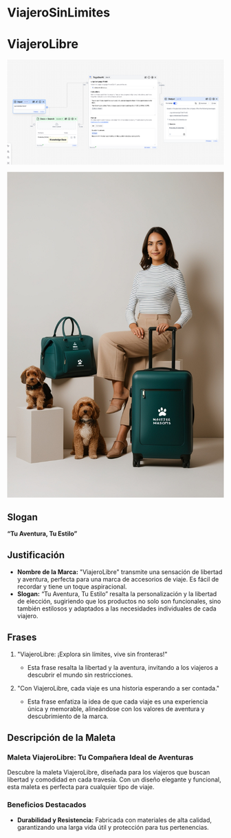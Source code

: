 # ViajeroSinLimites

# ViajeroLibre

![Otra Imagen](https://github.com/hugo7207/ViajeroSinLimites/blob/main/ModeloIa.png)

![Imagen Moda](https://raw.githubusercontent.com/Scr1ptechnick/DesignFashion/refs/heads/main/Dama_con_maletas_DesignFashion.jpg)


## Slogan
**“Tu Aventura, Tu Estilo”**

## Justificación

- **Nombre de la Marca:** "ViajeroLibre" transmite una sensación de libertad y aventura, perfecta para una marca de accesorios de viaje. Es fácil de recordar y tiene un toque aspiracional.
- **Slogan:** “Tu Aventura, Tu Estilo” resalta la personalización y la libertad de elección, sugiriendo que los productos no solo son funcionales, sino también estilosos y adaptados a las necesidades individuales de cada viajero.

## Frases

1. "ViajeroLibre: ¡Explora sin límites, vive sin fronteras!"
   - Esta frase resalta la libertad y la aventura, invitando a los viajeros a descubrir el mundo sin restricciones.

2. "Con ViajeroLibre, cada viaje es una historia esperando a ser contada."
   - Esta frase enfatiza la idea de que cada viaje es una experiencia única y memorable, alineándose con los valores de aventura y descubrimiento de la marca.

## Descripción de la Maleta

### Maleta ViajeroLibre: Tu Compañera Ideal de Aventuras

Descubre la maleta ViajeroLibre, diseñada para los viajeros que buscan libertad y comodidad en cada travesía. Con un diseño elegante y funcional, esta maleta es perfecta para cualquier tipo de viaje.

### Beneficios Destacados

- **Durabilidad y Resistencia:** Fabricada con materiales de alta calidad, garantizando una larga vida útil y protección para tus pertenencias.

